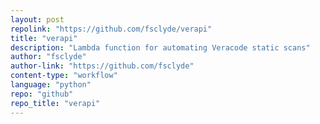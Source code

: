 ```yaml
---
layout: post
repolink: "https://github.com/fsclyde/verapi"
title: "verapi"
description: "Lambda function for automating Veracode static scans"
author: "fsclyde"
author-link: "https://github.com/fsclyde"
content-type: "workflow"
language: "python"
repo: "github"
repo_title: "verapi"
---
```

